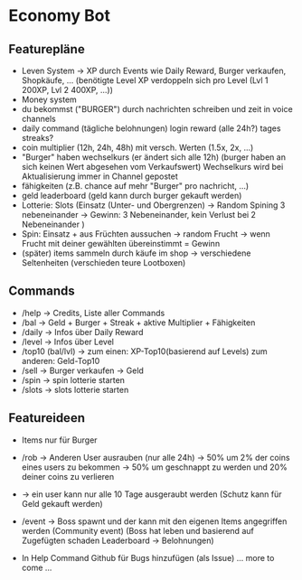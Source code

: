 # Economy Bot

## Featurepläne

- Leven System -> XP durch Events wie Daily Reward, Burger verkaufen, Shopkäufe, ... (benötigte Level XP verdoppeln sich pro Level (Lvl 1 200XP, Lvl 2 400XP, ...))
- Money system
- du bekommst ("BURGER") durch nachrichten schreiben und zeit in voice channels
- daily command (tägliche belohnungen) login reward (alle 24h?) tages streaks?
- coin multiplier (12h, 24h, 48h) mit versch. Werten (1.5x, 2x, ...)
- "Burger" haben wechselkurs (er ändert sich alle 12h) (burger haben an sich keinen Wert abgesehen vom Verkaufswert) Wechselkurs wird bei Aktualisierung immer in Channel gepostet
- fähigkeiten (z.B. chance auf mehr "Burger" pro nachricht, ...)
- geld leaderboard (geld kann durch burger gekauft werden)
- Lotterie: Slots (Einsatz (Unter- und Obergrenzen) -> Random Spining 3 nebeneinander -> Gewinn: 3 Nebeneinander, kein Verlust bei 2 Nebeneinander )
- Spin: Einsatz + aus Früchten aussuchen -> random Frucht -> wenn Frucht mit deiner gewählten übereinstimmt = Gewinn
- (später) items sammeln durch käufe im shop -> verschiedene Seltenheiten (verschieden teure Lootboxen)

## Commands

- /help -> Credits, Liste aller Commands
- /bal -> Geld + Burger + Streak + aktive Multiplier + Fähigkeiten
- /daily -> Infos über Daily Reward
- /level -> Infos über Level
- /top10 (bal/lvl) -> zum einen: XP-Top10(basierend auf Levels) zum anderen: Geld-Top10
- /sell -> Burger verkaufen -> Geld
- /spin -> spin lotterie starten
- /slots -> slots lotterie starten

## Featureideen

- Items nur für Burger
- /rob -> Anderen User ausrauben (nur alle 24h) -> 50% um 2% der coins eines users zu bekommen -> 50% um geschnappt zu werden und 20% deiner coins zu verlieren
- -> ein user kann nur alle 10 Tage ausgeraubt werden (Schutz kann für Geld gekauft werden)

- /event -> Boss spawnt und der kann mit den eigenen Items angegriffen werden (Community event) (Boss hat leben und basierend auf Zugefügten schaden Leaderboard -> Belohnungen)
- In Help Command Github für Bugs hinzufügen (als Issue)
  ... more to come ...
